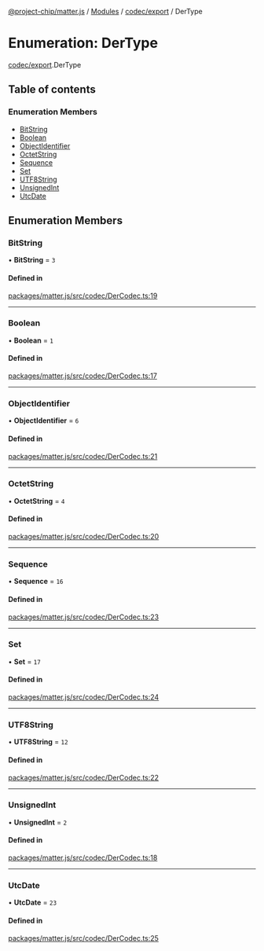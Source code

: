 [@project-chip/matter.js](../README.md) / [Modules](../modules.md) / [codec/export](../modules/codec_export.md) / DerType

# Enumeration: DerType

[codec/export](../modules/codec_export.md).DerType

## Table of contents

### Enumeration Members

- [BitString](codec_export.DerType.md#bitstring)
- [Boolean](codec_export.DerType.md#boolean)
- [ObjectIdentifier](codec_export.DerType.md#objectidentifier)
- [OctetString](codec_export.DerType.md#octetstring)
- [Sequence](codec_export.DerType.md#sequence)
- [Set](codec_export.DerType.md#set)
- [UTF8String](codec_export.DerType.md#utf8string)
- [UnsignedInt](codec_export.DerType.md#unsignedint)
- [UtcDate](codec_export.DerType.md#utcdate)

## Enumeration Members

### BitString

• **BitString** = ``3``

#### Defined in

[packages/matter.js/src/codec/DerCodec.ts:19](https://github.com/project-chip/matter.js/blob/b7330d72/packages/matter.js/src/codec/DerCodec.ts#L19)

___

### Boolean

• **Boolean** = ``1``

#### Defined in

[packages/matter.js/src/codec/DerCodec.ts:17](https://github.com/project-chip/matter.js/blob/b7330d72/packages/matter.js/src/codec/DerCodec.ts#L17)

___

### ObjectIdentifier

• **ObjectIdentifier** = ``6``

#### Defined in

[packages/matter.js/src/codec/DerCodec.ts:21](https://github.com/project-chip/matter.js/blob/b7330d72/packages/matter.js/src/codec/DerCodec.ts#L21)

___

### OctetString

• **OctetString** = ``4``

#### Defined in

[packages/matter.js/src/codec/DerCodec.ts:20](https://github.com/project-chip/matter.js/blob/b7330d72/packages/matter.js/src/codec/DerCodec.ts#L20)

___

### Sequence

• **Sequence** = ``16``

#### Defined in

[packages/matter.js/src/codec/DerCodec.ts:23](https://github.com/project-chip/matter.js/blob/b7330d72/packages/matter.js/src/codec/DerCodec.ts#L23)

___

### Set

• **Set** = ``17``

#### Defined in

[packages/matter.js/src/codec/DerCodec.ts:24](https://github.com/project-chip/matter.js/blob/b7330d72/packages/matter.js/src/codec/DerCodec.ts#L24)

___

### UTF8String

• **UTF8String** = ``12``

#### Defined in

[packages/matter.js/src/codec/DerCodec.ts:22](https://github.com/project-chip/matter.js/blob/b7330d72/packages/matter.js/src/codec/DerCodec.ts#L22)

___

### UnsignedInt

• **UnsignedInt** = ``2``

#### Defined in

[packages/matter.js/src/codec/DerCodec.ts:18](https://github.com/project-chip/matter.js/blob/b7330d72/packages/matter.js/src/codec/DerCodec.ts#L18)

___

### UtcDate

• **UtcDate** = ``23``

#### Defined in

[packages/matter.js/src/codec/DerCodec.ts:25](https://github.com/project-chip/matter.js/blob/b7330d72/packages/matter.js/src/codec/DerCodec.ts#L25)
